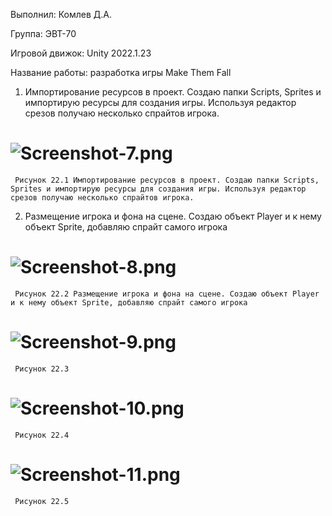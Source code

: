 Выполнил: Комлев Д.А.

Группа: ЭВТ-70

Игровой движок: Unity 2022.1.23

Название работы: разработка игры Make Them Fall

1. Импортирование ресурсов в проект.
Создаю папки Scripts, Sprites и импортирую ресурсы для создания игры.
Используя редактор срезов получаю несколько спрайтов игрока.
# ![Screenshot-7.png](https://i.postimg.cc/htxkJK7m/Screenshot-7.png)
     Рисунок 22.1 Импортирование ресурсов в проект. Создаю папки Scripts, Sprites и импортирую ресурсы для создания игры. Используя редактор срезов получаю несколько спрайтов игрока.
2. Размещение игрока и фона на сцене.
Создаю объект Player и к нему объект Sprite, добавляю спрайт самого игрока 
# ![Screenshot-8.png](https://i.postimg.cc/TwkF8wBz/Screenshot-8.png)
     Рисунок 22.2 Размещение игрока и фона на сцене. Создаю объект Player и к нему объект Sprite, добавляю спрайт самого игрока 
# ![Screenshot-9.png](https://i.postimg.cc/Prvccdy7/Screenshot-9.png)
     Рисунок 22.3
# ![Screenshot-10.png](https://i.postimg.cc/YCcVBTyC/Screenshot-10.png)
     Рисунок 22.4 
     
# ![Screenshot-11.png](https://i.postimg.cc/L51czS0G/Screenshot-11.png) 
     Рисунок 22.5
